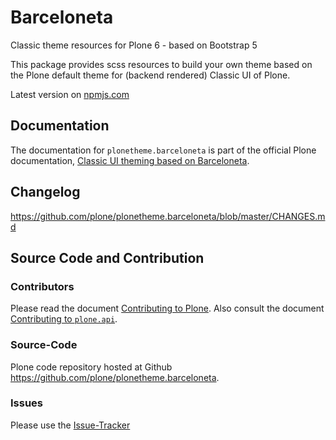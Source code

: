 # Barceloneta

Classic theme resources for Plone 6 - based on Bootstrap 5

This package provides scss resources to build your own theme based on the Plone default theme for (backend rendered) Classic UI of Plone.

Latest version on [npmjs.com](https://www.npmjs.com/package/@plone/plonetheme-barceloneta-base)

## Documentation
The documentation for `plonetheme.barceloneta` is part of the official Plone documentation, [Classic UI theming based on Barceloneta](https://6.docs.plone.org/classic-ui/theming/barceloneta.html).

## Changelog
https://github.com/plone/plonetheme.barceloneta/blob/master/CHANGES.md

## Source Code and Contribution

### Contributors
Please read the document [Contributing to Plone](https://6.docs.plone.org/contributing/index.html). Also consult the document [Contributing to `plone.api`](https://6.docs.plone.org/plone.api/contribute/index.html).

### Source-Code
Plone code repository hosted at Github https://github.com/plone/plonetheme.barceloneta.

### Issues
Please use the [Issue-Tracker](https://github.com/plone/plonetheme.barceloneta/issues)

